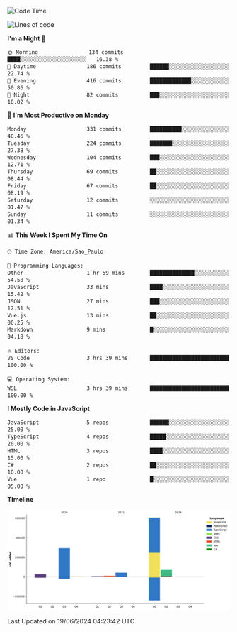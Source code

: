 <!--START_SECTION:waka-->
![Code Time](http://img.shields.io/badge/Code%20Time-2%2C549%20hrs%2036%20mins-blue)

![Lines of code](https://img.shields.io/badge/From%20Hello%20World%20I%27ve%20Written-1.0%20million%20lines%20of%20code-blue)

**I'm a Night 🦉** 

```text
🌞 Morning                134 commits         ████░░░░░░░░░░░░░░░░░░░░░   16.38 % 
🌆 Daytime                186 commits         ██████░░░░░░░░░░░░░░░░░░░   22.74 % 
🌃 Evening                416 commits         █████████████░░░░░░░░░░░░   50.86 % 
🌙 Night                  82 commits          ███░░░░░░░░░░░░░░░░░░░░░░   10.02 % 
```
📅 **I'm Most Productive on Monday** 

```text
Monday                   331 commits         ██████████░░░░░░░░░░░░░░░   40.46 % 
Tuesday                  224 commits         ███████░░░░░░░░░░░░░░░░░░   27.38 % 
Wednesday                104 commits         ███░░░░░░░░░░░░░░░░░░░░░░   12.71 % 
Thursday                 69 commits          ██░░░░░░░░░░░░░░░░░░░░░░░   08.44 % 
Friday                   67 commits          ██░░░░░░░░░░░░░░░░░░░░░░░   08.19 % 
Saturday                 12 commits          ░░░░░░░░░░░░░░░░░░░░░░░░░   01.47 % 
Sunday                   11 commits          ░░░░░░░░░░░░░░░░░░░░░░░░░   01.34 % 
```


📊 **This Week I Spent My Time On** 

```text
🕑︎ Time Zone: America/Sao_Paulo

💬 Programming Languages: 
Other                    1 hr 59 mins        ██████████████░░░░░░░░░░░   54.58 % 
JavaScript               33 mins             ████░░░░░░░░░░░░░░░░░░░░░   15.42 % 
JSON                     27 mins             ███░░░░░░░░░░░░░░░░░░░░░░   12.51 % 
Vue.js                   13 mins             ██░░░░░░░░░░░░░░░░░░░░░░░   06.25 % 
Markdown                 9 mins              █░░░░░░░░░░░░░░░░░░░░░░░░   04.18 % 

🔥 Editors: 
VS Code                  3 hrs 39 mins       █████████████████████████   100.00 % 

💻 Operating System: 
WSL                      3 hrs 39 mins       █████████████████████████   100.00 % 
```

**I Mostly Code in JavaScript** 

```text
JavaScript               5 repos             ██████░░░░░░░░░░░░░░░░░░░   25.00 % 
TypeScript               4 repos             █████░░░░░░░░░░░░░░░░░░░░   20.00 % 
HTML                     3 repos             ████░░░░░░░░░░░░░░░░░░░░░   15.00 % 
C#                       2 repos             ██░░░░░░░░░░░░░░░░░░░░░░░   10.00 % 
Vue                      1 repo              █░░░░░░░░░░░░░░░░░░░░░░░░   05.00 % 
```



**Timeline**

![Lines of Code chart](https://raw.githubusercontent.com/jonhoffmam/jonhoffmam/master/assets/bar_graph.png)


 Last Updated on 19/06/2024 04:23:42 UTC
<!--END_SECTION:waka-->
